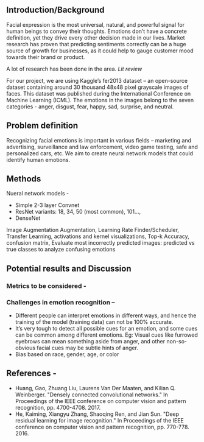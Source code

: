 
## Introduction/Background

Facial expression is the most universal, natural, and powerful signal for human beings to convey their thoughts. Emotions don’t have a concrete definition, yet they drive every other decision made in our lives. Market research has proven that predicting sentiments correctly can be a huge source of growth for businesses, as it could help to gauge customer mood towards their brand or product. 

A lot of research has been done in the area. *Lit review*

For our project, we are using Kaggle’s fer2013 dataset – an open-source dataset containing around 30 thousand 48x48 pixel grayscale images of faces.  This dataset was published during the International Conference on Machine Learning (ICML). The emotions in the images belong to the seven categories - anger, disgust, fear, happy, sad, surprise, and neutral.


## Problem definition
Recognizing facial emotions is important in various fields – marketing and advertising, surveillance and law enforcement, video game testing, safe and personalized cars, etc. 
We aim to create neural network models that could identify human emotions. 


## Methods

Nueral network models - 
* Simple 2-3 layer Convnet
* ResNet variants: 18, 34, 50 (most common), 101..., 
* DenseNet

Image Augmentation Augmentation, Learning Rate Finder/Scheduler, Transfer Learning, activations and kernel visualizations, Top-k Accuracy, confusion matrix, 
Evaluate most incorrectly predicted images: predicted vs true classes to analyze confusing emotions

## Potential results and Discussion

### Metrics to be considered - 

### Challenges in emotion recognition – 
* Different people can interpret emotions in different ways, and hence the training of the model (training data) can not be 100% accurate. 
* It’s very tough to detect all possible cues for an emotion, and some cues can be common among different emotions. Eg: Visual cues like furrowed eyebrows can mean something aside from anger, and other non-so-obvious facial cues may be subtle hints of anger.
* Bias based on race, gender, age, or color 

## References - 
* Huang, Gao, Zhuang Liu, Laurens Van Der Maaten, and Kilian Q. Weinberger. "Densely connected convolutional networks." In Proceedings of the IEEE conference on computer vision and pattern recognition, pp. 4700-4708. 2017.
* He, Kaiming, Xiangyu Zhang, Shaoqing Ren, and Jian Sun. "Deep residual learning for image recognition." In Proceedings of the IEEE conference on computer vision and pattern recognition, pp. 770-778. 2016.

